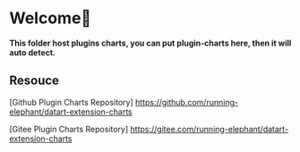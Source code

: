 # Welcome👏

**This folder host plugins charts, you can put plugin-charts here, then it will auto detect.**

## Resouce

[Github Plugin Charts Repository] <https://github.com/running-elephant/datart-extension-charts>

[Gitee Plugin Charts Repository] <https://gitee.com/running-elephant/datart-extension-charts>



